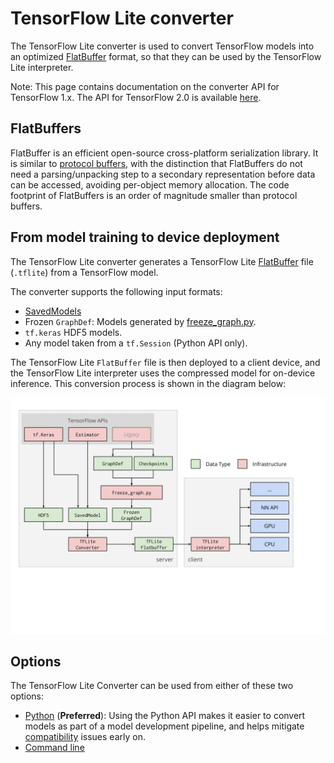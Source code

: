 # TensorFlow Lite converter

The TensorFlow Lite converter is used to convert TensorFlow models into an
optimized [FlatBuffer](https://google.github.io/flatbuffers/) format, so that
they can be used by the TensorFlow Lite interpreter.

Note: This page contains documentation on the converter API for TensorFlow 1.x.
The API for TensorFlow 2.0 is available
[here](https://www.tensorflow.org/lite/convert/).

## FlatBuffers

FlatBuffer is an efficient open-source cross-platform serialization library. It
is similar to
[protocol buffers](https://developers.google.com/protocol-buffers), with the
distinction that FlatBuffers do not need a parsing/unpacking step to a secondary
representation before data can be accessed, avoiding per-object memory
allocation. The code footprint of FlatBuffers is an order of magnitude smaller
than protocol buffers.

## From model training to device deployment

The TensorFlow Lite converter generates a TensorFlow Lite
[FlatBuffer](https://google.github.io/flatbuffers/) file (`.tflite`) from a
TensorFlow model.

The converter supports the following input formats:

*   [SavedModels](https://www.tensorflow.org/guide/saved_model#using_savedmodel_with_estimators)
*   Frozen `GraphDef`: Models generated by
    [freeze_graph.py](https://www.tensorflow.org/code/tensorflow/python/tools/freeze_graph.py).
*   `tf.keras` HDF5 models.
*   Any model taken from a `tf.Session` (Python API only).

The TensorFlow Lite `FlatBuffer` file is then deployed to a client device, and
the TensorFlow Lite interpreter uses the compressed model for on-device
inference. This conversion process is shown in the diagram below:

![TFLite converter workflow](../images/convert/workflow.svg)

## Options

The TensorFlow Lite Converter can be used from either of these two options:

*   [Python](python_api.md) (**Preferred**): Using the Python API makes it
    easier to convert models as part of a model development pipeline, and helps
    mitigate [compatibility](../tf_ops_compatibility.md) issues early on.
*   [Command line](cmdline_examples.md)
